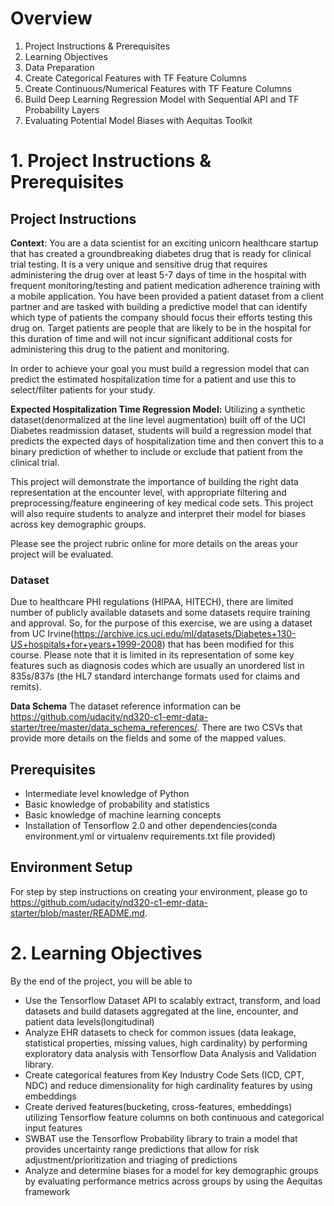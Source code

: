 # Overview
1. Project Instructions & Prerequisites
2. Learning Objectives
3. Data Preparation
4. Create Categorical Features with TF Feature Columns
5. Create Continuous/Numerical Features with TF Feature Columns
6. Build Deep Learning Regression Model with Sequential API and TF Probability Layers
7. Evaluating Potential Model Biases with Aequitas Toolkit

#  1. Project Instructions & Prerequisites
## Project Instructions

**Context**: You are a data scientist for an exciting unicorn healthcare startup that has created a groundbreaking diabetes drug that is ready for clinical trial testing. It is a very unique and sensitive drug that requires administering the drug over at least 5-7 days of time in the hospital with frequent monitoring/testing and patient medication adherence training with a mobile application. You have been provided a patient dataset from a client partner and are tasked with building a predictive model that can identify which type of patients the company should focus their efforts testing this drug on. Target patients are people that are likely to be in the hospital for this duration of time and will not incur significant additional costs for administering this drug to the patient and monitoring.  

In order to achieve your goal you must build a regression model that can predict the estimated hospitalization time for a patient and use this to select/filter patients for your study.

**Expected Hospitalization Time Regression Model:** Utilizing a synthetic dataset(denormalized at the line level augmentation) built off of the UCI Diabetes readmission dataset, students will build a regression model that predicts the expected days of hospitalization time and then convert this to a binary prediction of whether to include or exclude that patient from the clinical trial.

This project will demonstrate the importance of building the right data representation at the encounter level, with appropriate filtering and preprocessing/feature engineering of key medical code sets. This project will also require students to analyze and interpret their model for biases across key demographic groups. 

Please see the project rubric online for more details on the areas your project will be evaluated.

### Dataset
Due to healthcare PHI regulations (HIPAA, HITECH), there are limited number of publicly available datasets and some datasets require training and approval. So, for the purpose of this exercise, we are using a dataset from UC Irvine(https://archive.ics.uci.edu/ml/datasets/Diabetes+130-US+hospitals+for+years+1999-2008) that has been modified for this course. Please note that it is limited in its representation of some key features such as diagnosis codes which are usually an unordered list in 835s/837s (the HL7 standard interchange formats used for claims and remits).


**Data Schema**
The dataset reference information can be https://github.com/udacity/nd320-c1-emr-data-starter/tree/master/data_schema_references/. There are two CSVs that provide more details on the fields and some of the mapped values.
## Prerequisites 
- Intermediate level knowledge of Python
- Basic knowledge of probability and statistics
- Basic knowledge of machine learning concepts
- Installation of Tensorflow 2.0 and other dependencies(conda environment.yml or virtualenv requirements.txt file provided)

## Environment Setup
For step by step instructions on creating your environment, please go to https://github.com/udacity/nd320-c1-emr-data-starter/blob/master/README.md.

# 2.  Learning Objectives
By the end of the project, you will be able to 
   - Use the Tensorflow Dataset API to scalably extract, transform, and load datasets and build datasets aggregated at the line, encounter, and patient data levels(longitudinal)
   - Analyze EHR datasets to check for common issues (data leakage, statistical properties, missing values, high cardinality) by performing exploratory data analysis with Tensorflow Data Analysis and Validation library.
   - Create categorical features from Key Industry Code Sets (ICD, CPT, NDC) and reduce dimensionality for high cardinality features by using embeddings 
   - Create derived features(bucketing, cross-features, embeddings) utilizing Tensorflow feature columns on both continuous and categorical input features
   - SWBAT use the Tensorflow Probability library to train a model that provides uncertainty range predictions that allow for risk adjustment/prioritization and triaging of predictions
   - Analyze and determine biases for a model for key demographic groups by evaluating performance metrics across groups by using the Aequitas framework 

